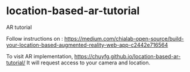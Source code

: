 # location-based-ar-tutorial
AR tutorial

Follow instructions on : https://medium.com/chialab-open-source/build-your-location-based-augmented-reality-web-app-c2442e716564

To visit AR implementation, https://chuyfg.github.io/location-based-ar-tutorial/
It will request access to your camera and location.
